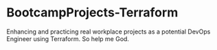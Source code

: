 # BootcampProjects-Terraform
Enhancing and practicing real workplace projects as a potential DevOps Engineer using Terraform.
So help me God.
